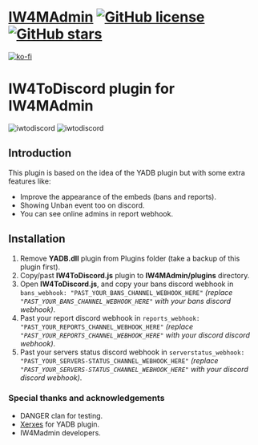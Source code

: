 # [IW4MAdmin](https://github.com/RaidMax/IW4M-Admin) [![GitHub license](https://img.shields.io/github/license/RaidMax/IW4M-Admin)](https://github.com/RaidMax/IW4M-Admin/blob/2.4-pr/LICENSE) [![GitHub stars](https://img.shields.io/github/stars/RaidMax/IW4M-Admin)](https://github.com/RaidMax/IW4M-Admin/stargazers)  
[![ko-fi](https://www.ko-fi.com/img/githubbutton_sm.svg)](https://ko-fi.com/J3J821KUJ)

# IW4ToDiscord plugin for IW4MAdmin
![iwtodiscord](https://i.ibb.co/f9FfXYD/Hnet-com-image-1.jpg) ![iwtodiscord](https://i.ibb.co/0Q6PNxD/Hnet-com-image.jpg)
## Introduction
This plugin is based on the idea of the YADB plugin but with some extra features like:
- Improve the appearance of the embeds (bans and reports).
- Showing Unban event too on discord.
- You can see online admins in report webhook.

## Installation
1. Remove **YADB.dll** plugin from Plugins folder (take a backup of this plugin first).
2. Copy/past **IW4ToDiscord.js** plugin to __IW4MAdmin/plugins__ directory.
3. Open **IW4ToDiscord.js**, and copy your bans discord webhook in `bans_webhook: "PAST_YOUR_BANS_CHANNEL_WEBHOOK_HERE"` *(replace `"PAST_YOUR_BANS_CHANNEL_WEBHOOK_HERE"` with your bans discord webhook)*.
4. Past your report discord webhook in `reports_webhook: "PAST_YOUR_REPORTS_CHANNEL_WEBHOOK_HERE"` *(replace `"PAST_YOUR_REPORTS_CHANNEL_WEBHOOK_HERE"` with your discord discord webhook)*.
5. Past your servers status discord webhook in `serverstatus_webhook: "PAST_YOUR_SERVERS-STATUS_CHANNEL_WEBHOOK_HERE"` *(replace `"PAST_YOUR_SERVERS-STATUS_CHANNEL_WEBHOOK_HERE"` with your discord discord webhook)*.

### Special thanks and acknowledgements
- DANGER clan for testing.
- [Xerxes](https://github.com/xerxes-at) for YADB plugin.
- IW4Madmin developers.
